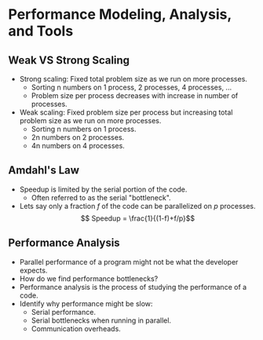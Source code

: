 # Performance Modeling, Analysis, and Tools

## Weak VS Strong Scaling
- Strong scaling: Fixed total problem size as we run on more processes.
	- Sorting n numbers on 1 process, 2 processes, 4 processes, ...
	- Problem size per process decreases with increase in number of processes.
- Weak scaling: Fixed problem size per process but increasing total problem size as we run on more processes.
	- Sorting n numbers on 1 process.
	- 2n numbers on 2 processes.
	- 4n numbers on 4 processes.
## Amdahl's Law
- Speedup is limited by the serial portion of the code.
	- Often referred to as the serial "bottleneck".
- Lets say only a fraction $f$ of the code can be parallelized on $p$ processes.
$$ Speedup = \frac{1}{(1-f)+f/p}$$
## Performance Analysis
- Parallel performance of a program might not be what the developer expects.
- How do we find performance bottlenecks?
- Performance analysis is the process of studying the performance of a code.
- Identify why performance might be slow:
	- Serial performance.
	- Serial bottlenecks when running in parallel.
	- Communication overheads.
